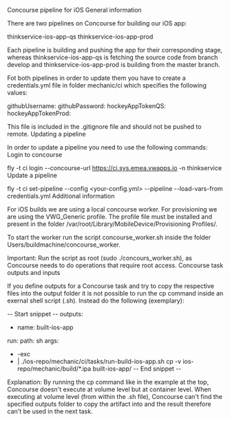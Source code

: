 Concourse pipeline for iOS
General information

There are two pipelines on Concourse for building our iOS app:

thinkservice-ios-app-qs
thinkservice-ios-app-prod

Each pipeline is building and pushing the app for their corresponding stage, whereas thinkservice-ios-app-qs is fetching the source code from branch develop and thinkservice-ios-app-prod is building from the master branch.

Fot both pipelines in order to update them you have to create a credentials.yml file in folder mechanic/ci which specifies the following values:

githubUsername: 
githubPassword: 
hockeyAppTokenQS:
hockeyAppTokenProd:

This file is included in the .gitignore file and should not be pushed to remote.
Updating a pipeline

In order to update a pipeline you need to use the following commands:
Login to concourse

fly -t ci login --concourse-url https://ci.sys.emea.vwapps.io -n thinkservice
Update a pipeline

fly -t ci set-pipeline --config <your-config.yml> --pipeline <your pipeline> --load-vars-from credentials.yml
Additional information

For iOS builds we are using a local concourse worker. For provisioning we are using the VWG_Generic profile. The profile file must be installed and present in the folder /var/root/Library/MobileDevice/Provisioning Profiles/.

To start the worker run the script concourse_worker.sh inside the folder Users/buildmachine/concourse_worker.

Important: Run the script as root (sudo ./concours_worker.sh), as Concourse needs to do operations that require root access.
Concourse task outputs and inputs

If you define outputs for a Concourse task and try to copy the respective files into the output folder it is not possible to run the cp command inside an exernal shell script (.sh). Instead do the following (exemplary):

-- Start snippet --
outputs:
- name: built-ios-app

run:
path: sh
args:
- -exc
- |
./ios-repo/mechanic/ci/tasks/run-build-ios-app.sh
cp -v ios-repo/mechanic/build/*.ipa built-ios-app/
-- End snippet --

Explanation: By running the cp command like in the example at the top, Concourse doesn't execute at volume level but at container level. When executing at volume level (from within the .sh file), Concourse can't find the specified outputs folder to copy the artifact into and the result therefore can't be used in the next task.
